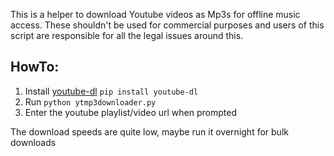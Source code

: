 This is a helper to download Youtube videos as Mp3s for offline music access. These shouldn't be used for commercial purposes and users of this script are responsible for all the legal issues around this.

## HowTo:

1. Install [youtube-dl](https://github.com/ytdl-org/youtube-dl/blob/master/README.md#readme)
   `pip install youtube-dl`
2. Run `python ytmp3downloader.py`
3. Enter the youtube playlist/video url when prompted

The download speeds are quite low, maybe run it overnight for bulk downloads
